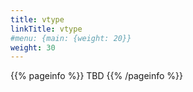 ```yaml
---
title: vtype
linkTitle: vtype
#menu: {main: {weight: 20}}
weight: 30
---
```


{{% pageinfo %}}
TBD
{{% /pageinfo %}}
